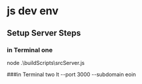 # js dev env

## Setup Server Steps
### in Terminal one
node .\buildScripts\srcServer.js

###in Terminal two
 lt --port 3000 --subdomain eoin
